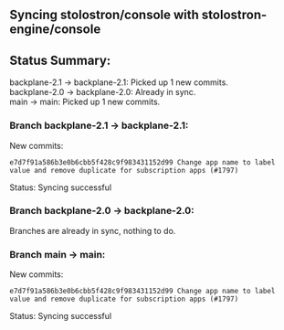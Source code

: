 ## Syncing stolostron/console with stolostron-engine/console

## Status Summary:

backplane-2.1 -> backplane-2.1: Picked up 1 new commits.  
backplane-2.0 -> backplane-2.0: Already in sync.  
main -> main: Picked up 1 new commits.  

### Branch backplane-2.1 -> backplane-2.1:

New commits:

```
e7d7f91a586b3e0b6cbb5f428c9f983431152d99 Change app name to label value and remove duplicate for subscription apps (#1797)
```

Status: Syncing successful

### Branch backplane-2.0 -> backplane-2.0:

Branches are already in sync, nothing to do.

### Branch main -> main:

New commits:

```
e7d7f91a586b3e0b6cbb5f428c9f983431152d99 Change app name to label value and remove duplicate for subscription apps (#1797)
```

Status: Syncing successful
